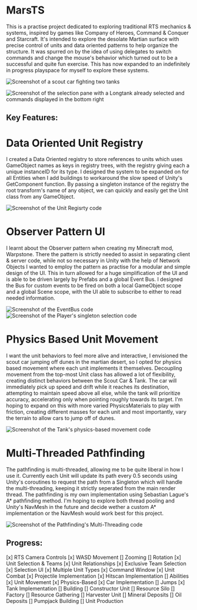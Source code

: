 # MarsTS
 This is a practise project dedicated to exploring traditional RTS mechanics & systems, inspired by games like Company of Heroes, Command & Conquer and Starcraft. It's intended to explore the desolate Martian surface with precise control of units and data oriented patterns to help organize the structure. It was spurred on by the idea of using delegates to switch commands and change the mouse's behavior which turned out to be a successful and quite fun exercise. This has now expanded to an indefinitely in progress playspace for myself to explore these systems.

![Screenshot of a scout car fighting two tanks](/FolioImages/UnitCombat.png)

![Screenshot of the selection pane with a Longtank already selected and commands displayed in the bottom right](/FolioImages/SelectionPane_1.png)

 ## Key Features:

 # Data Oriented Unit Registry
 I created a Data Oriented registry to store references to units which uses GameObject names as keys in registry trees, with the registry giving each a unique instanceID for its type. I designed the system to be expanded on for all Entities when I add buildings to workaround the slow speed of Unity's GetComponent function. By passing a singleton instance of the registry the root transform's name of any object, we can quickly and easily get the Unit class from any GameObject.

 ![Screenshot of the Unit Regisrty code](/FolioImages/UnitRegistry_Code.png)

 # Observer Pattern UI
 I learnt about the Observer pattern when creating my Minecraft mod, Warpstone. There the pattern is strictly needed to assist in separating client & server code, while not so necessary in Unity with the help of Network Objects I wanted to employ the pattern as practise for a modular and simple design of the UI. This in turn allowed for a huge simplification of the UI and is able to be driven largely by Prefabs and a global Event Bus. I designed the Bus for custom events to be fired on both a local GameObject scope and a global Scene scope, with the UI able to subscribe to either to read needed information.

 ![Screenshot of the EventBus code](/FolioImages/EventAgents.png)
 ![Screenshot of the Player's singleton selection code](/FolioImages/PlayerCommand_Code.png)

 # Physics Based Unit Movement
 I want the unit behaviors to feel more alive and interactive, I envisioned the scout car jumping off dunes in the martian desert, so I opted for physics based movement where each unit implements it themselves. Decoupling movement from the top-most Unit class has allowed a lot of flexibility, creating distinct behaviors between the Scout Car & Tank. The car will immediately pick up speed and drift while it reaches its destination, attempting to maintain speed above all else, while the tank will prioritize accuracy, accelerating only when pointing roughly towards its target. I'm hoping to expand on this with more varied PhysicsMaterials to play with friction, creating different masses for each unit and most importantly, vary the terrain to allow cars to jump off of dunes.

 ![Screenshot of the Tank's physics-based movement code](/FolioiImages/TankMovementImplementation.png)

 # Multi-Threaded Pathfinding
 The pathfinding is multi-threaded, allowing me to be quite liberal in how I use it. Currently each Unit will update its path every 0.5 seconds using Unity's coroutines to request the path from a Singleton which will handle the multi-threading, keeping it strictly seperated from the main render thread. The pathfinding is my own implementation using Sebastian Lague's A* pathfinding method. I'm hoping to explore both thread pooling and Unity's NavMesh in the future and decide wether a custom A* implementation or the NavMesh would work best for this project.

 ![Screenshot of the Pathfinding's Multi-Threading code](/FolioImages/PathFinding_MultiThreading.png)
 
 ## Progress:
 [x] RTS Camera Controls
    [x] WASD Movement
    [] Zooming
    [] Rotation
 [x] Unit Selection & Teams
    [x] Unit Relationships
    [x] Exclusive Team Selection
    [x] Selection UI
        [x] Multiple Unit Types
        [x] Command Window
 [x] Unit Combat
    [x] Projectile Implementation
    [x] Hitscan Implementation
    [] Abilities
 [x] Unit Movement
    [x] Physics-Based
    [x] Car Implementation
        [] Jumps
    [x] Tank Implementation
 [] Building
    [] Constructor Unit
    [] Resource Silo
    [] Factory
 [] Resource Gathering
    [] Harvester Unit
    [] Mineral Deposits
    [] Oil Deposits
    [] Pumpjack Building
 [] Unit Production